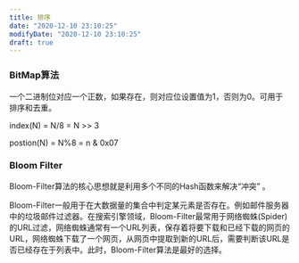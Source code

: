 ```yaml
---
title: 排序
date: "2020-12-10 23:10:25"
modifyDate: "2020-12-10 23:10:25"
draft: true
---
```

### BitMap算法

一个二进制位对应一个正数，如果存在，则对应位设置值为1，否则为0。可用于排序和去重。

index(N) = N/8 = N >> 3

postion(N) = N%8 =  n & 0x07

### Bloom Filter

 Bloom-Filter算法的核心思想就是利用多个不同的Hash函数来解决“冲突” 。

  Bloom-Filter一般用于在大数据量的集合中判定某元素是否存在。例如邮件服务器中的垃圾邮件过滤器。在搜索引擎领域，Bloom-Filter最常用于网络蜘蛛(Spider)的URL过滤，网络蜘蛛通常有一个URL列表，保存着将要下载和已经下载的网页的URL，网络蜘蛛下载了一个网页，从网页中提取到新的URL后，需要判断该URL是否已经存在于列表中。此时，Bloom-Filter算法是最好的选择。 


